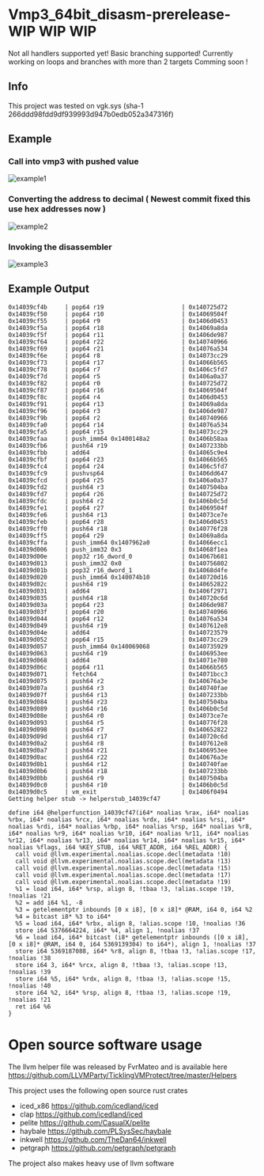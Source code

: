 # Vmp3_64bit_disasm-prerelease- WIP WIP WIP
Not all handlers supported yet!
Basic branching supported!
Currently working on loops and branches with more than 2 targets
Comming soon !
## Info

This project was tested on vgk.sys (sha-1 266ddd98fdd9df939993d947b0edb052a347316f)

## Example

### Call into vmp3 with pushed value
![example1](https://user-images.githubusercontent.com/102005914/175548145-8cb85a51-fef4-4a4c-b11b-f8049636b590.png)

### Converting the address to decimal ( Newest commit fixed this use hex addresses now )
![example2](https://user-images.githubusercontent.com/102005914/175548162-5d352eda-c66c-481b-ac7a-1697faa23e09.png)

### Invoking the disassembler
![example3](https://user-images.githubusercontent.com/102005914/175548166-ccc3bde9-fd20-44b7-850e-5b2c07119874.png)

## Example Output
```
0x14039cf4b     | pop64 r19                      | 0x140725d72
0x14039cf50     | pop64 r10                      | 0x14069504f
0x14039cf55     | pop64 r9                       | 0x1406d0453
0x14039cf5a     | pop64 r18                      | 0x14069a8da
0x14039cf5f     | pop64 r11                      | 0x1406de987
0x14039cf64     | pop64 r22                      | 0x140740966
0x14039cf69     | pop64 r21                      | 0x14076a534
0x14039cf6e     | pop64 r8                       | 0x14073cc29
0x14039cf73     | pop64 r17                      | 0x14066b565
0x14039cf78     | pop64 r7                       | 0x1406c5fd7
0x14039cf7d     | pop64 r5                       | 0x1406a0a37
0x14039cf82     | pop64 r0                       | 0x140725d72
0x14039cf87     | pop64 r16                      | 0x14069504f
0x14039cf8c     | pop64 r4                       | 0x1406d0453
0x14039cf91     | pop64 r13                      | 0x14069a8da
0x14039cf96     | pop64 r3                       | 0x1406de987
0x14039cf9b     | pop64 r2                       | 0x140740966
0x14039cfa0     | pop64 r14                      | 0x14076a534
0x14039cfa5     | pop64 r15                      | 0x14073cc29
0x14039cfaa     | push_imm64 0x1400148a2         | 0x1406b58aa
0x14039cfb6     | push64 r19                     | 0x1407233bb
0x14039cfbb     | add64                          | 0x14065c9e4
0x14039cfbf     | pop64 r23                      | 0x14066b565
0x14039cfc4     | pop64 r24                      | 0x1406c5fd7
0x14039cfc9     | pushvsp64                      | 0x1406dd647
0x14039cfcd     | pop64 r25                      | 0x1406a0a37
0x14039cfd2     | push64 r3                      | 0x1407504ba
0x14039cfd7     | pop64 r26                      | 0x140725d72
0x14039cfdc     | push64 r2                      | 0x1406b0c5d
0x14039cfe1     | pop64 r27                      | 0x14069504f
0x14039cfe6     | push64 r13                     | 0x14073ce7e
0x14039cfeb     | pop64 r28                      | 0x1406d0453
0x14039cff0     | push64 r18                     | 0x140776f28
0x14039cff5     | pop64 r29                      | 0x14069a8da
0x14039cffa     | push_imm64 0x1407962a0         | 0x14066ecc1
0x14039d006     | push_imm32 0x3                 | 0x14068f1ea
0x14039d00e     | pop32 r16_dword_0              | 0x14067b681
0x14039d013     | push_imm32 0x0                 | 0x140756802
0x14039d01b     | pop32 r16_dword_1              | 0x14068d4fe
0x14039d020     | push_imm64 0x140074b10         | 0x140720d16
0x14039d02c     | push64 r19                     | 0x140652822
0x14039d031     | add64                          | 0x1406f2971
0x14039d035     | push64 r18                     | 0x140720c6d
0x14039d03a     | pop64 r23                      | 0x1406de987
0x14039d03f     | pop64 r20                      | 0x140740966
0x14039d044     | pop64 r12                      | 0x14076a534
0x14039d049     | push64 r19                     | 0x1407612e8
0x14039d04e     | add64                          | 0x140723579
0x14039d052     | pop64 r15                      | 0x14073cc29
0x14039d057     | push_imm64 0x140069068         | 0x140735929
0x14039d063     | push64 r19                     | 0x1406953ee
0x14039d068     | add64                          | 0x14071e780
0x14039d06c     | pop64 r11                      | 0x14066b565
0x14039d071     | fetch64                        | 0x14071bcc3
0x14039d075     | push64 r2                      | 0x140676a3e
0x14039d07a     | push64 r3                      | 0x140740fae
0x14039d07f     | push64 r13                     | 0x1407233bb
0x14039d084     | push64 r23                     | 0x1407504ba
0x14039d089     | push64 r16                     | 0x1406b0c5d
0x14039d08e     | push64 r0                      | 0x14073ce7e
0x14039d093     | push64 r5                      | 0x140776f28
0x14039d098     | push64 r7                      | 0x140652822
0x14039d09d     | push64 r17                     | 0x140720c6d
0x14039d0a2     | push64 r8                      | 0x1407612e8
0x14039d0a7     | push64 r21                     | 0x1406953ee
0x14039d0ac     | push64 r22                     | 0x140676a3e
0x14039d0b1     | push64 r12                     | 0x140740fae
0x14039d0b6     | push64 r18                     | 0x1407233bb
0x14039d0bb     | push64 r9                      | 0x1407504ba
0x14039d0c0     | push64 r10                     | 0x1406b0c5d
0x14039d0c5     | vm_exit                        | 0x1406f0494
Getting helper stub -> helperstub_14039cf47

define i64 @helperfunction_14039cf47(i64* noalias %rax, i64* noalias %rbx, i64* noalias %rcx, i64* noalias %rdx, i64* noalias %rsi, i64* noalias %rdi, i64* noalias %rbp, i64* noalias %rsp, i64* noalias %r8, i64* noalias %r9, i64* noalias %r10, i64* noalias %r11, i64* noalias %r12, i64* noalias %r13, i64* noalias %r14, i64* noalias %r15, i64* noalias %flags, i64 %KEY_STUB, i64 %RET_ADDR, i64 %REL_ADDR) {
  call void @llvm.experimental.noalias.scope.decl(metadata !10)
  call void @llvm.experimental.noalias.scope.decl(metadata !13)
  call void @llvm.experimental.noalias.scope.decl(metadata !15)
  call void @llvm.experimental.noalias.scope.decl(metadata !17)
  call void @llvm.experimental.noalias.scope.decl(metadata !19)
  %1 = load i64, i64* %rsp, align 8, !tbaa !3, !alias.scope !19, !noalias !21
  %2 = add i64 %1, -8
  %3 = getelementptr inbounds [0 x i8], [0 x i8]* @RAM, i64 0, i64 %2
  %4 = bitcast i8* %3 to i64*
  %5 = load i64, i64* %rbx, align 8, !alias.scope !10, !noalias !36
  store i64 5376664224, i64* %4, align 1, !noalias !37
  %6 = load i64, i64* bitcast (i8* getelementptr inbounds ([0 x i8], [0 x i8]* @RAM, i64 0, i64 5369139304) to i64*), align 1, !noalias !37
  store i64 5369187088, i64* %r8, align 8, !tbaa !3, !alias.scope !17, !noalias !38
  store i64 3, i64* %rcx, align 8, !tbaa !3, !alias.scope !13, !noalias !39
  store i64 %5, i64* %rdx, align 8, !tbaa !3, !alias.scope !15, !noalias !40
  store i64 %2, i64* %rsp, align 8, !tbaa !3, !alias.scope !19, !noalias !21
  ret i64 %6
}

```

# Open source software usage
The llvm helper file was released by FvrMateo and is available here https://github.com/LLVMParty/TicklingVMProtect/tree/master/Helpers


This project uses the following open source rust crates
- iced_x86 https://github.com/icedland/iced
- clap https://github.com/icedland/iced
- pelite https://github.com/CasualX/pelite
- haybale https://github.com/PLSysSec/haybale
- inkwell https://github.com/TheDan64/inkwell
- petgraph https://github.com/petgraph/petgraph

The project also makes heavy use of llvm software

